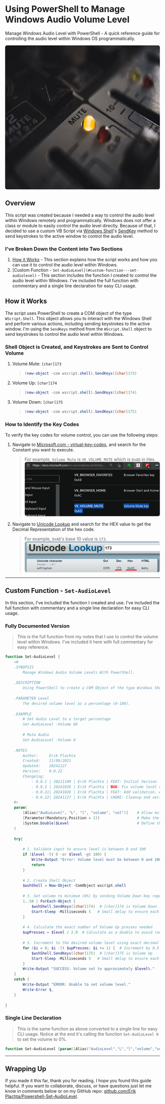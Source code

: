 # Using PowerShell to Manage Windows Audio Volume Level

Manage Windows Audio Level with PowerShell - A quick reference guide for controlling the audio level within Windows OS programmatically.

<img src=".bin/soundboard-mute-mika-baumeister.jpg" alt="Image of sound board highlighting the mute light. This photo was taken by Mika Baumeister, and published on Unsplashed.com" style="border-radius: 6px; " width="700" height="467">

## Overview

This script was created because I needed a way to control the audio level within Windows remotely and programmatically. Windows does not offer a class or module to easily control the audio level directly. Because of that, I decided to use a custom VB Script via [Windows Shell](https://devblogs.microsoft.com/scripting/how-to-use-vbscript-to-run-a-powershell-script/)'s [SendKey](https://learn.microsoft.com/en-us/archive/technet-wiki/5169.vbscript-sendkeys-method) method to send keystrokes to the active window to control the audio level.

### I've Broken Down the Content into Two Sections

1. [How it Works](#how-it-works) - This section explains how the script works and how you can use it to control the audio level within Windows.
2. [Custom Function - `Set-AudioLevel](#custom-function---set-audiolevel)` - This section includes the function I created to control the audio level within Windows. I've included the full function with commentary and a single line declaration for easy CLI usage.

## How it Works

The script uses PowerShell to create a COM object of the type `WScript.Shell`. This object allows you to interact with the Windows Shell and perform various actions, including sending keystrokes to the active window. I'm using the `SendKeys` method from the `WScript.Shell` object to send keystrokes to control the audio level within Windows.

### Shell Object is Created, and Keystrokes are Sent to Control Volume

1. Volume Mute: `[char]173`

   > ```powershell
   > (new-object -com wscript.shell).SendKeys([char]173)
   > ```

2. Volume Up: `[char]174`

   > ```powershell
   > (new-object -com wscript.shell).SendKeys([char]174)
   > ```

3. Volume Down: `[char]175`

   > ```powershell
   > (new-object -com wscript.shell).SendKeys([char]175)
   > ```

### How to Identify the Key Codes

To verify the key codes for volume control, you can use the following steps:

1. Navigate to [Microsoft.com - virtual-key-codes](https://learn.microsoft.com/en-us/windows/win32/inputdev/virtual-key-codes), and search for the Constant you want to execute.
   > For example, `Volume Mute` is `VK_VOLUME_MUTE` which is `0xAD` in Hex.
   > <img src=".bin/microsoft-docs-virtual-key-codes.png" alt="Image of Volume Mute key from docs.microsft.com showing the Hex code." style="border-radius: 6px; ">
2. Navigate to [Unicode Lookup](https://unicodelookup.com/) and search for the HEX value to get the Decimal Representation of the hex code.
   > For example, `0xAD`'s base 10 value is `173­`.
   > <img src=".bin/unicode-lookup-173.png" alt="Image showing Unicode Lookup value for hexcode 173, taken 07/19/2021 from https://unicodelookup.com/" style="border-radius: 6px; ">

---

## Custom Function - `Set-AudioLevel`

In this section, I've included the function I created and use. I've included the full function with commentary and a single line declaration for easy CLI usage.

### Fully Documented Version

> This is the full function from my notes that I use to control the volume level within Windows. I've included it here with full commentary for easy reference.

```powershell
function Set-AudioLevel {
    <#
    .SYNOPSIS
        Manage Windows Audio Volume Levels With PowerShell.

    .DESCRIPTION
        Using PowerShell to create a COM Object of the type Windows Shell. Then running Windows Shell function function SendKeys() with the parameters `[char]173`, `[char]174`, or `[char]175`.

    .PARAMETER Level
        The desired volume level as a percentage (0-100).

    .EXAMPLE
        # Set Audio Level to a target percentage
        Set-AudioLevel -Volume 60

        # Mute Audio
        Set-AudioLevel -Volume 0

    .NOTES
        Author:     Erik Plachta
        Created:    11/09/2021
        Updated:    20241127
        Version:    0.0.22
        Changelog:
            - 0.0.1 | 20211109 | Erik Plachta | FEAT: Initial Version
            - 0.0.2 | 20241026 | Erik Plachta | BUG: Fix volume level calculation rounding error.
            - 0.0.21| 20241026 | Erik Plachta | FEAT: Add validation. Add updated logic.
            - 0.0.22| 20241127 | Erik Plachta | CHORE: Cleanup and verify for publication to medium.com and GitHub readme.
    #>
    param(
        [Alias("AudioLevel", "L", "l", "volume", "vol")]    # Allow multiple parameter names
        [Parameter(Mandatory,Position = 1)]                 # Make the parameter mandatory and positional so can be used without specifying the parameter name
        [System.Double]$Level                               # Define the parameter type
    )

    try{

        # 1. Validate input to ensure level is between 0 and 100
        if ($level -lt 0 -or $level -gt 100) {
            Write-Output "Error: Volume level must be between 0 and 100."
            return
        }

        # 2. Create Shell Object
        $wshShell = New-Object -ComObject wscript.shell

        # 3. Set volume to minimum (0%) by sending Volume Down key repeatedly
        1..50 | ForEach-Object {
            $wshShell.SendKeys([char]174)  # [char]174 is Volume Down
            Start-Sleep -Milliseconds 5   # Small delay to ensure each key press registers
        }

        # 4. Calculate the exact number of Volume Up presses needed
        $upPresses = $level / 2.0  # Calculate as a double to avoid rounding

        # 5. Increment to the desired volume level using exact decimal count
        for ($i = 0; $i -lt $upPresses; $i += 1) {  # Increment by 0.5 for more precision
            $wshShell.SendKeys([char]175)  # [char]175 is Volume Up
            Start-Sleep -Milliseconds 5   # Small delay to ensure each key press registers
        }
        Write-Output "SUCCESS: Volume set to approximately $level%."
    }
    catch {
        Write-Output "ERROR: Unable to set volume level."
        Write-Error $_
    }

}
```

### Single Line Declaration

> This is the same function as above converted to a single line for easy CLI usage. Notice at the end it's calling the function `Set-AudioLevel 0` to set the volume to 0%.

```powershell
function Set-AudioLevel {param([Alias("AudioLevel","L","l","volume","vol")][Parameter(Mandatory,Position=1)][System.Double]$Level) {try{$wshShell=New-Object -ComObject wscript.shell;1..50|ForEach-Object{$wshShell.SendKeys([char]174);Start-Sleep -Milliseconds 5};$upPresses=$level/2.0;for($i=0;$i -lt $upPresses;$i+=1){$wshShell.SendKeys([char]175);Start-Sleep -Milliseconds 5};"SUCCESS: Volume set to approximately $level%."}catch{Write-Output "ERROR: Unable to set volume level.";Write-Error $_}}};Set-AudioLevel 0
```

---

## Wrapping Up

If you made it this far, thank you for reading. I hope you found this guide helpful. If you want to collaborate, discuss, or have questions just let me know in comments below or on my GitHub repo: [github.com/Erik Plachta/Powershell-Set-AudioLevel](https://github.com/ErikPlachta/PowerShell-Set-AudioLevel).
